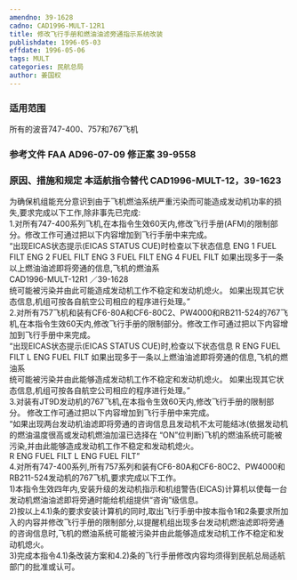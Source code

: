 ```yaml
---
amendno: 39-1628  
cadno: CAD1996-MULT-12R1  
title: 修改飞行手册和燃油油滤旁通指示系统改装  
publishdate: 1996-05-03  
effdate: 1996-05-06  
tags: MULT  
categories: 民航总局  
author: 姜国权  
---
```

  
### 适用范围  
所有的波音747-400、757和767飞机  
  
<!--more-->  
### 参考文件    FAA AD96-07-09 修正案 39-9558  
  
### 原因、措施和规定 本适航指令替代 CAD1996-MULT-12，39-1623  
为确保机组能充分意识到由于飞机燃油系统严重污染而可能造成发动机功率的损失,要求完成以下工作,除非事先已完成:  
    1.对所有747-400系列飞机,在本指令生效60天内,修改飞行手册(AFM)的限制部分。修改工作可通过把以下内容增加到飞行手册中来完成。  
“出现EICAS状态提示(EICAS STATUS CUE)时检查以下状态信息 ENG 1 FUEL FILT ENG 2 FUEL FILT ENG 3 FUEL FILT ENG 4 FUEL FILT     如果出现多于一条以上燃油油滤即将旁通的信息,飞机的燃油系  
       CAD1996-MULT-12R1   ／39-1628  
统可能被污染并由此可能造成发动机工作不稳定和发动机熄火。     如果出现其它状态信息,机组可按各自航空公司相应的程序进行处理。”  
    2.对所有757飞机和装有CF6-80A和CF6-80C2、PW4000和RB211-524的767飞机,在本指令生效60天内,修改飞行手册的限制部分。修改工作可通过把以下内容增加到飞行手册中来完成。  
“出现EICAS状态提示(EICAS STATUS CUE)时,检查以下状态信息 R ENG FUEL FILT L ENG FUEL FILT     如果出现多于一条以上燃油油滤即将旁通的信息,飞机的燃油系  
统可能被污染并由此能够造成发动机工作不稳定和发动机熄火。     如果出现其它状态信息,机组可按各自航空公司相应的程序进行处理。”  
    3.对装有JT9D发动机的767飞机,在本指令生效60天内,修改飞行手册的限制部分。 修改工作可通过把以下内容增加到飞行手册中来完成。  
“如果出现两台发动机油滤即将旁通的咨询信息且发动机不太可能结冰(依据发动机的燃油温度很高或发动机燃油加温已选择在 “ON”位判断)飞机的燃油系统可能被污染,并由此能够造成发动机工作不稳定和发动机熄火。  
R ENG FUEL FILT L ENG FUEL FILT”  
    4.对所有747-400系列,所有757系列和装有CF6-80A和CF6-80C2、PW4000和RB211-524发动机的767飞机,要求完成以下工作。  
    1)本指令生效四年内,安装升级的发动机指示和机组警告(EICAS)计算机以使每一台发动机燃油油滤即将旁通时能给机组提供“咨询”级信息。  
    2)按以上4.1)条的要求安装计算机的同时,取出飞行手册中按本指令1和2条要求所加入的内容并修改飞行手册的限制部分,以提醒机组出现多台发动机燃油滤即将旁通的咨询信息时,飞机的燃油系统可能被污染并由此能够造成发动机工作不稳定和发动机熄火。  
    3)完成本指令4.1)条改装方案和4.2)条的飞行手册修改内容均须得到民航总局适航部门的批准或认可。  
  
